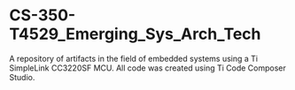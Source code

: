 # CS-350-T4529_Emerging_Sys_Arch_Tech
A repository of artifacts in the field of embedded systems using a Ti SimpleLink CC3220SF MCU. All code was created using Ti Code Composer Studio.
